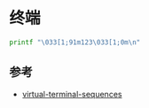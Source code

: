 
# 终端

```bash
printf "\033[1;91m123\033[1;0m\n"
```

## 参考

- [virtual-terminal-sequences](https://learn.microsoft.com/zh-cn/windows/console/console-virtual-terminal-sequences)